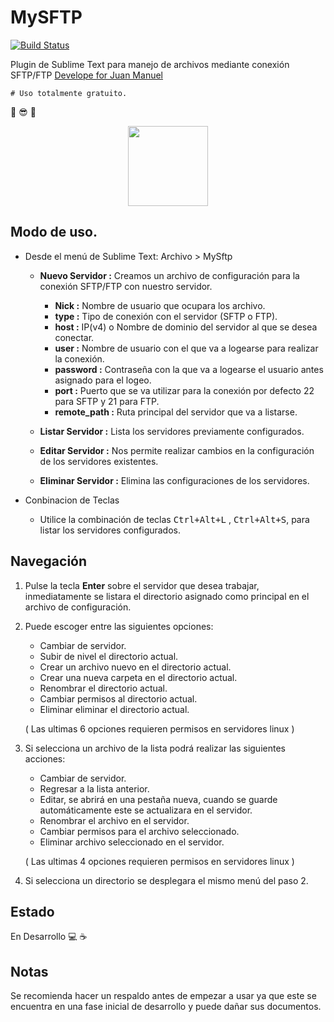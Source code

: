 MySFTP
================

[![Build Status](https://img.shields.io/travis/SublimeLinter/SublimeLinter/master.svg)](https://github.com/icjmaa/MySFTP)

Plugin de Sublime Text para manejo de archivos mediante conexión SFTP/FTP [Develope for Juan Manuel](https://github.com/icjmaa)
    
    # Uso totalmente gratuito. 
:muscle: :sunglasses: :punch:
<p align="center"><img src ="https://upload.wikimedia.org/wikipedia/en/d/d2/Sublime_Text_3_logo.png" width="128px"/></p>

Modo de uso.
-------------------

- Desde el menú de Sublime Text: Archivo > MySftp
    - **Nuevo Servidor :** Creamos un archivo de configuración para la conexión SFTP/FTP con nuestro servidor.
        - **Nick :** Nombre de usuario que ocupara los archivo.
        - **type :** Tipo de conexión con el servidor (SFTP o FTP).
        - **host :** IP(v4) o Nombre de dominio del servidor al que se desea conectar.
        - **user :** Nombre de usuario con el que va a logearse para realizar la conexión.
        - **password :** Contraseña con la que va a logearse el usuario antes asignado para el logeo.
        - **port :** Puerto que se va utilizar para la conexión por defecto 22 para SFTP y 21 para FTP.
        - **remote_path :** Ruta principal del servidor que va a listarse.

    - **Listar Servidor :** Lista los servidores previamente configurados. 
    - **Editar Servidor :** Nos permite realizar cambios en la configuración de los servidores existentes.
    - **Eliminar Servidor :** Elimina las configuraciones de los servidores.

- Conbinacion de Teclas
    - Utilice la combinación de teclas <kbd>Ctrl+Alt+L</kbd> , <kbd>Ctrl+Alt+S</kbd>, para listar los servidores configurados.

## Navegación

1. Pulse la tecla **Enter** sobre el servidor que desea trabajar, inmediatamente se listara el directorio asignado como principal en el archivo de configuración.
2. Puede escoger entre las siguientes opciones:
    - Cambiar de servidor.
    - Subir de nivel el directorio actual.
    - Crear un archivo nuevo en el directorio actual.
    - Crear una nueva carpeta en el directorio actual.
    - Renombrar el directorio actual.
    - Cambiar permisos al directorio actual.
    - Eliminar eliminar el directorio actual.
    
    \( Las ultimas 6 opciones requieren permisos en servidores linux \)
3. Si selecciona un archivo de la lista podrá realizar las siguientes acciones:
    - Cambiar de servidor.
    - Regresar a la lista anterior.
    - Editar, se abrirá en una pestaña nueva, cuando se guarde automáticamente este se actualizara en el servidor.
    - Renombrar el archivo en el servidor.
    - Cambiar permisos para el archivo seleccionado.
    - Eliminar archivo seleccionado en el servidor.
    
    \( Las ultimas 4 opciones requieren permisos en servidores linux \)
4. Si selecciona un directorio se desplegara el mismo menú del paso 2.

Estado
-------------------

En Desarrollo :computer: :coffee:

Notas
-------------------

Se recomienda hacer un respaldo antes de empezar a usar ya que este se encuentra en una fase inicial de desarrollo y puede dañar sus documentos.

